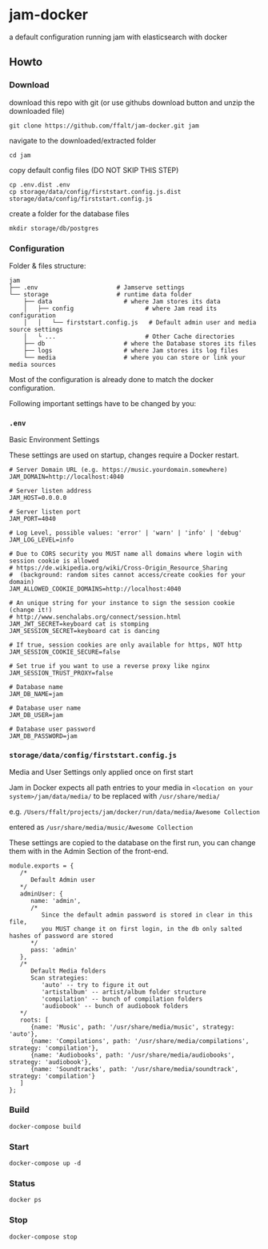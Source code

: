 # jam-docker
a default configuration running jam with elasticsearch with docker

## Howto

### Download

download this repo with git (or use githubs download button and unzip the downloaded file)

`git clone https://github.com/ffalt/jam-docker.git jam`

navigate to the downloaded/extracted folder

`cd jam`

copy default config files (DO NOT SKIP THIS STEP)

```
cp .env.dist .env
cp storage/data/config/firststart.config.js.dist storage/data/config/firststart.config.js
```

create a folder for the database files

```
mkdir storage/db/postgres
```

### Configuration

Folder & files structure:
```
jam
├── .env                      # Jamserve settings
└── storage                   # runtime data folder
    ├── data                    # where Jam stores its data
    │   ├── config                    # where Jam read its configuration
    │   │   └── firststart.config.js   # Default admin user and media source settings
    │   └ ...                         # Other Cache directories 
    ├── db                      # where the Database stores its files
    ├── logs                    # where Jam stores its log files
    └── media                   # where you can store or link your media sources
```

Most of the configuration is already done to match the docker configuration. 

Following important settings have to be changed by you:

### `.env`

Basic Environment Settings

These settings are used on startup, changes require a Docker restart.

```
# Server Domain URL (e.g. https://music.yourdomain.somewhere)
JAM_DOMAIN=http://localhost:4040

# Server listen address
JAM_HOST=0.0.0.0

# Server listen port
JAM_PORT=4040

# Log Level, possible values: 'error' | 'warn' | 'info' | 'debug'
JAM_LOG_LEVEL=info

# Due to CORS security you MUST name all domains where login with session cookie is allowed
# https://de.wikipedia.org/wiki/Cross-Origin_Resource_Sharing
#  (background: random sites cannot access/create cookies for your domain)
JAM_ALLOWED_COOKIE_DOMAINS=http://localhost:4040

# An unique string for your instance to sign the session cookie (change it!)
# http://www.senchalabs.org/connect/session.html
JAM_JWT_SECRET=keyboard cat is stomping
JAM_SESSION_SECRET=keyboard cat is dancing

# If true, session cookies are only available for https, NOT http
JAM_SESSION_COOKIE_SECURE=false

# Set true if you want to use a reverse proxy like nginx
JAM_SESSION_TRUST_PROXY=false

# Database name
JAM_DB_NAME=jam

# Database user name
JAM_DB_USER=jam

# Database user password
JAM_DB_PASSWORD=jam

```


### `storage/data/config/firststart.config.js`

Media and User Settings only applied once on first start

Jam in Docker expects all path entries to your media in `<location on your system>/jam/data/media/` to be replaced with `/usr/share/media/`

e.g. `/Users/ffalt/projects/jam/docker/run/data/media/Awesome Collection`

entered as `/usr/share/media/music/Awesome Collection`

These settings are copied to the database on the first run, you can change them with in the Admin Section of the front-end.

```
module.exports = {
   /*
      Default Admin user
   */
   adminUser: {
      name: 'admin',
      /* 
         Since the default admin password is stored in clear in this file,
         you MUST change it on first login, in the db only salted hashes of password are stored
      */
      pass: 'admin'   
   },
   /*
      Default Media folders
      Scan strategies:
         'auto' -- try to figure it out
         'artistalbum' -- artist/album folder structure
         'compilation' -- bunch of compilation folders
         'audiobook' -- bunch of audiobook folders
   */
   roots: [
      {name: 'Music', path: '/usr/share/media/music', strategy: 'auto'},
      {name: 'Compilations', path: '/usr/share/media/compilations', strategy: 'compilation'},
      {name: 'Audiobooks', path: '/usr/share/media/audiobooks', strategy: 'audiobook'},
      {name: 'Soundtracks', path: '/usr/share/media/soundtrack', strategy: 'compilation'}
   ]
};

```

### Build
`docker-compose build`

### Start
`docker-compose up -d`

### Status
`docker ps`

### Stop
`docker-compose stop`
